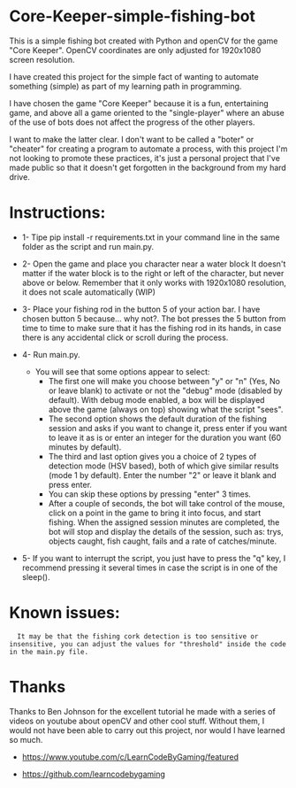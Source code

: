 # Core-Keeper-simple-fishing-bot

This is a simple fishing bot created with Python and openCV for the game "Core Keeper".
OpenCV coordinates are only adjusted for 1920x1080 screen resolution.


I have created this project for the simple fact of wanting to automate something (simple) as part of my learning path in programming.

I have chosen the game "Core Keeper" because it is a fun, entertaining game, and above all a game oriented to the "single-player" where an abuse of the use of bots does not affect the progress of the other players.



I want to make the latter clear. I don't want to be called a "boter" or "cheater" for creating a program to automate a process, with this project I'm not looking to promote these practices, it's just a personal project that I've made public so that it doesn't get forgotten in the background from my hard drive.



# Instructions:

- 1- Tipe    pip install -r requirements.txt     in your command line in the same folder as the script and run main.py.

- 2- Open the game and place you character near a water block 
      It doesn't matter if the water block is to the right 
      or left of the character, but never above or below.
      Remember that it only works with 1920x1080 resolution,
      it does not scale automatically (WIP)
      
- 3- Place your fishing rod in the button 5 of your action bar.
      I have chosen button 5 because... why not?.
      The bot presses the 5 button from time to time
      to make sure that it has the fishing rod in its hands,
      in case there is any accidental click or scroll during the process.

- 4- Run main.py.
     * You will see that some options appear to select:
        - The first one will make you choose between "y" or "n" (Yes, No or leave blank) to activate or not the "debug" mode (disabled by default).
             With debug mode enabled, a box will be displayed above the game (always on top) showing what the script "sees".   
        - The second option shows the default duration of the fishing session and asks if you want to change it,
            press enter if you want to leave it as is or enter an integer for the duration you want (60 minutes by default).    
        - The third and last option gives you a choice of 2 types of detection mode (HSV based), both of which give similar results (mode 1 by default).
            Enter the number "2" or leave it blank and press enter.
        - You can skip these options by pressing "enter" 3 times. 
        - After a couple of seconds, the bot will take control of the mouse, click on a point in the game to bring it into focus, 
            and start fishing. When the assigned session minutes are completed, the bot will stop and display the details of the session,
            such as: trys, objects caught, fish caught, fails and a rate of catches/minute.

- 5- If you want to interrupt the script, you just have to press the "q" key,
      I recommend pressing it several times in case the script is in one of the sleep().
      

# Known issues:
      It may be that the fishing cork detection is too sensitive or insensitive, you can adjust the values for "threshold" inside the code in the main.py file.
      
      
      
      
# Thanks      
Thanks to Ben Johnson for the excellent tutorial he made with a series of videos on youtube about openCV and other cool stuff.
Without them, I would not have been able to carry out this project, nor would I have learned so much.
- https://www.youtube.com/c/LearnCodeByGaming/featured

- https://github.com/learncodebygaming
